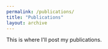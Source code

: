 ```yaml
---
permalink: /publications/
title: "Publications"
layout: archive
---
```


This is where I'll post my publications.
